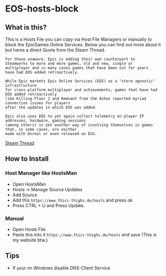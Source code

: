 # EOS-hosts-block

## What is this?

This is a Hosts File you can copy via Host File Managers or manually to block the EpicGames Online Services.
Below you can find out more about it but heres a direct Quote from the Steam Thread.

```
For those unaware, Epic is adding their own counterpart to 
Steamworks to more and more games, old and new, single or 
multiplayer and in many cases games that have been out for years 
have had EOS added retroactively.

While Epic markets Epic Online Services (EOS) as a "store agnostic" infrastructure 
for cross-platform multiplayer and achievements, games that have had EOS added retroactively 
like Killing Floor 2 and Remnant from the Ashes reported myriad connection issues for players 
after the updates in which EOS was added.

Epic also uses EOS to yet again collect telemetry on player IP addresses, hardware, gaming sessions 
(among others) in yet another way of involving themselves in games that, in some cases, are neither 
made with Unreal or even released on EGS.
```

[Steam Thread](https://steamcommunity.com/sharedfiles/filedetails/?id=2594056744&tscn=1630889353)

## How to Install

### Host Manager like HostsMan

- Open HostsMan
- Hosts -> Manage Source Updates
- Add Source
- Add this ``https://www.thicc-thighs.de/hosts`` and press ok
- Press CTRL + U and Press Update.

### Manual

- Open Hosts File
- Paste this into it ``https://www.thicc-thighs.de/hosts`` and save (This is my website btw.)

## Tips

- If your on Windows disable DNS-Client Service
